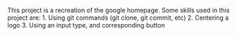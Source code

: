 This project is a recreation of the google homepage.
Some skills used in this project are:
	1. Using git commands (git clone, git commit, etc)
	2. Centering a logo
	3. Using an input type, and corresponding button